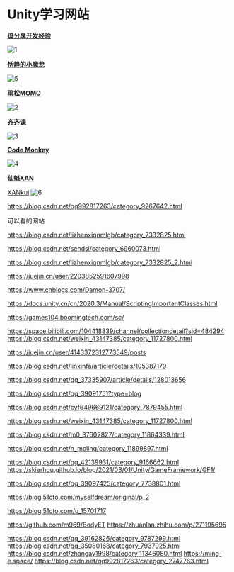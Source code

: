 # Unity学习网站

**[逗分享开发经验](<http://jingyan.idoubi.net/>)**

![1](\../Image/Unity学习网站/1.png)

**[恬静的小魔龙](<https://itmonon.blog.csdn.net/?type=blog>)**

![5](\../Image/Unity学习网站/5.png)

**[雨松MOMO](<https://www.xuanyusong.com/>)**

![2](\../Image/Unity学习网站/2.png)

**[齐齐课](<https://www.qiqiker.com/>)**

![3](\../Image/Unity学习网站/3.png)

**[Code Monkey](<https://www.youtube.com/@CodeMonkeyUnity>)**

![4](\../Image/Unity学习网站/4.png)

**[仙魁XAN](<https://blog.csdn.net/u014361280?type=blog>)**

[XANkui](<https://github.com/XANkui>)
![6](\../Image/Unity学习网站/6.png)


https://blog.csdn.net/qq992817263/category_9267642.html

可以看的网站

https://blog.csdn.net/lizhenxiqnmlgb/category_7332825.html

https://blog.csdn.net/sendsi/category_6960073.html

https://blog.csdn.net/lizhenxiqnmlgb/category_7332825_2.html

https://juejin.cn/user/2203852591607998

https://www.cnblogs.com/Damon-3707/

https://docs.unity.cn/cn/2020.3/Manual/ScriptingImportantClasses.html

https://games104.boomingtech.com/sc/


https://space.bilibili.com/104418839/channel/collectiondetail?sid=484294
https://blog.csdn.net/weixin_43147385/category_11727800.html

https://juejin.cn/user/4143372312773549/posts

https://blog.csdn.net/linxinfa/article/details/105387179

https://blog.csdn.net/qq_37335907/article/details/128013656

https://blog.csdn.net/qq_39091751?type=blog

<https://blog.csdn.net/cyf649669121/category_7879455.html>

<https://blog.csdn.net/weixin_43147385/category_11727800.html>

<https://blog.csdn.net/m0_37602827/category_11864339.html>

<https://blog.csdn.net/n_moling/category_11899897.html>

<https://blog.csdn.net/qq_42139931/category_9166662.html>
https://skierhou.github.io/blog/2021/03/01/Unity/GameFramework/GF1/

<https://blog.csdn.net/qq_39097425/category_7738801.html>

<https://blog.51cto.com/myselfdream/original/p_2>

<https://blog.51cto.com/u_15701717>

<https://github.com/m969/BodyET> <https://zhuanlan.zhihu.com/p/271195695>

<https://blog.csdn.net/qq_39162826/category_9787299.html>
<https://blog.csdn.net/qq_35080168/category_7937925.html>
<https://blog.csdn.net/zhangay1998/category_11346080.html>
<https://ming-e.space/>
<https://blog.csdn.net/qq992817263/category_2747763.html>
